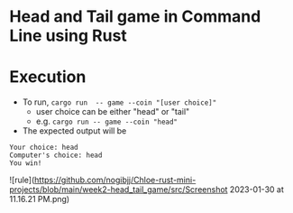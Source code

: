 # Head and Tail game in Command Line using Rust

# Execution

- To run, `cargo run  -- game --coin "[user choice]"`
    - user choice can be either "head" or "tail"
    - e.g. `cargo run -- game --coin "head"`
- The expected output will be
```
Your choice: head
Computer's choice: head
You win!
```
![rule](https://github.com/nogibjj/Chloe-rust-mini-projects/blob/main/week2-head_tail_game/src/Screenshot 2023-01-30 at 11.16.21 PM.png)